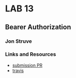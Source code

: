 # LAB 13

## Bearer Authorization

### Jon Struve

### Links and Resources
* [submission PR](https://github.com/DeltaV401/401-lab-13/pull/1)
* [travis](https://travis-ci.com/DeltaV401/401-lab-13)